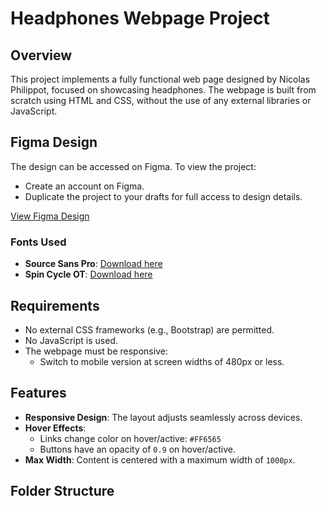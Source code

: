 # Headphones Webpage Project

## Overview

This project implements a fully functional web page designed by Nicolas Philippot, focused on showcasing headphones. The webpage is built from scratch using HTML and CSS, without the use of any external libraries or JavaScript.

## Figma Design

The design can be accessed on Figma. To view the project:
- Create an account on Figma.
- Duplicate the project to your drafts for full access to design details.

[View Figma Design](https://intranet.alxswe.com/rltoken/9ZA5jXP6WleiVd-PaI9JhQ)

### Fonts Used
- **Source Sans Pro**: [Download here](https://intranet.alxswe.com/rltoken/PYail2V3mrta1M_qJIvZug)
- **Spin Cycle OT**: [Download here](https://intranet.alxswe.com/rltoken/RPnDCYV6x5vdzD92KOhVIA)

## Requirements

- No external CSS frameworks (e.g., Bootstrap) are permitted.
- No JavaScript is used.
- The webpage must be responsive:
  - Switch to mobile version at screen widths of 480px or less.
  
## Features

- **Responsive Design**: The layout adjusts seamlessly across devices.
- **Hover Effects**:
  - Links change color on hover/active: `#FF6565`
  - Buttons have an opacity of `0.9` on hover/active.
- **Max Width**: Content is centered with a maximum width of `1000px`.

## Folder Structure

